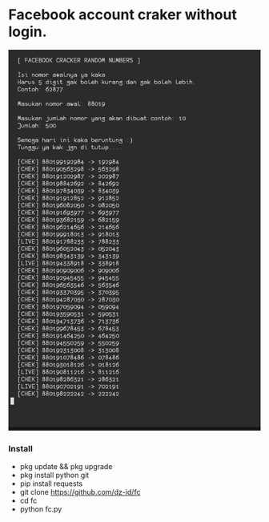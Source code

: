 # Facebook account craker without login.

![img](ss.png)

### Install
* pkg update && pkg upgrade
* pkg install python git
* pip install requests
* git clone https://github.com/dz-id/fc
* cd fc
* python fc.py
